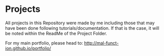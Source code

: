 # Projects  
All projects in this Repository were made by me including those that may have been done following tutorials/documentation. If that is the case, it will be noted within the ReadMe of the Project Folder.

For my main portfolio, please head to: http://mal-funct-ion.github.io/portfolio/
